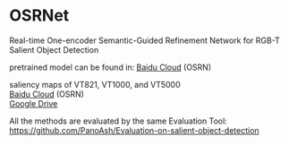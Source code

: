 # OSRNet
Real-time One-encoder Semantic-Guided Refinement Network for RGB-T Salient Object Detection

pretrained model can be found in: 
[Baidu Cloud](https://pan.baidu.com/s/1Wl0ONvsffs-lELBAX82_XQ )   (OSRN)  


saliency maps of VT821, VT1000, and VT5000  
[Baidu Cloud](https://pan.baidu.com/s/1tUgYRQaCSMIuGzknKI3Ajw)   (OSRN)  
[Google Drive](https://drive.google.com/file/d/1Q9S1_ULBmM9MgvuFPy_kF1EY3AsDpurG/view?usp=sharing)

All the methods are evaluated by the same Evaluation Tool: https://github.com/PanoAsh/Evaluation-on-salient-object-detection
